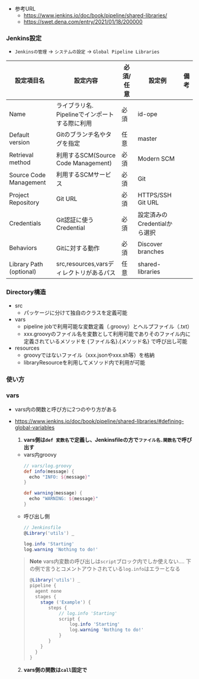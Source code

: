 - 参考URL
  - https://www.jenkins.io/doc/book/pipeline/shared-libraries/
  - https://swet.dena.com/entry/2021/01/18/200000

### Jenkins設定
- `Jenkinsの管理` → `システムの設定` → `Global Pipeline Libraries`

|  設定項目名  |  設定内容  |  必須/任意  |  設定例  |  備考  |
| ---- | ---- | ---- | ---- | ---- |
|  Name  |  ライブラリ名.<br>Pipelineでインポートする際に利用  |  必須  |  id-ope  |    |
|  Default version  |  Gitのブランチ名やタグを指定  |  任意  |  master  |    |
|  Retrieval method  |  利用するSCM(Source Code Management)  |  必須  |  Modern SCM  |    |
|  Source Code Management |  利用するSCMサービス  |  必須  |  Git  |    |
|  Project Repository  |  Git URL  |  必須  |  HTTPS/SSH Git URL  |    |
|  Credentials  |  Git認証に使うCredential  |  必須  |  設定済みのCredentialから選択  |    |
|  Behaviors  |  Gitに対する動作  |  必須  |  Discover branches  |    |
|  Library Path (optional)  |  src,resources,varsディレクトリがあるパス  |  任意  |  shared-libraries  |    |

### Directory構造
- src
  - パッケージに分けて独自のクラスを定義可能
- vars
  - pipeline jobで利用可能な変数定義（.groovy）とヘルプファイル（.txt）  
  - xxx.groovyのファイル名を変数として利用可能でありそのファイル内に定義されているメソッドを {ファイル名}.{メソッド名} で呼び出し可能
- resources
  - groovyではないファイル（xxx.jsonやxxx.sh等）を格納  
  - libraryResourceを利用してメソッド内で利用が可能

### 使い方



### vars
- vars内の関数と呼び方に2つのやり方がある
- https://www.jenkins.io/doc/book/pipeline/shared-libraries/#defining-global-variables
  1. __vars側は`def 変数名`で定義し、Jenkinsfileの方で`ファイル名.関数名`で呼び出す__  
    - vars内groovy
      ~~~groovy
      // vars/log.groovy
      def info(message) {
        echo "INFO: ${message}"
      }

      def warning(message) {
        echo "WARNING: ${message}"
      }
      ~~~
    - 呼び出し側
      ~~~groovy
      // Jenkinsfile
      @Library('utils') _

      log.info 'Starting'
      log.warning 'Nothing to do!'
      ~~~
    > **Note**
    > vars内変数の呼び出しは`script`ブロック内でしか使えない....
    > 下の例で言うとコメントアウトされている`log.info`はエラーとなる
    > ~~~groovy
    > @Library('utils') _
    > pipeline {
    >   agent none
    >   stages {
    >     stage ('Example') {
    >        steps {
    >            // log.info 'Starting' 
    >            script { 
    >                log.info 'Starting'
    >                log.warning 'Nothing to do!'
    >            }
    >        }
    >     }
    >   }
    >}
    > ~~~

  2. __vars側の関数は`call`固定で__